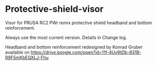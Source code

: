 # Protective-shield-visor
Visor for PRUSA RC2 PWr remix protective shield headband and bottom reinforcement.

Always use the most current version. Details in Change log.

Headband and bottom reinforcement redesigned by Konrad Gruber available on
<https://drive.google.com/open?id=11f-4Uv9tDb-831B-R9F5mKbEQXLJ-Fhu>
